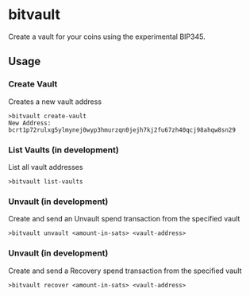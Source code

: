 # bitvault

Create a vault for your coins using the experimental BIP345.

## Usage

### Create Vault
Creates a new vault address
```
>bitvault create-vault
New Address: bcrt1p72rulxg5ylmynej0wyp3hmurzqn0jejh7kj2fu67zh40qcj98ahqw8sn29
```

### List Vaults (in development)
List all vault addresses
```
>bitvault list-vaults
```

### Unvault (in development)
Create and send an Unvault spend transaction from the specified vault
```
>bitvault unvault <amount-in-sats> <vault-address>
```

### Unvault (in development)
Create and send a Recovery spend transaction from the specified vault
```
>bitvault recover <amount-in-sats> <vault-address>
```
